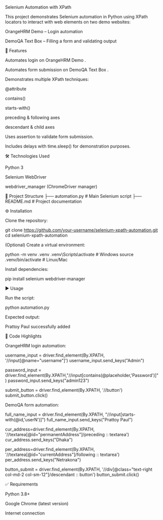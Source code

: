 Selenium Automation with XPath

This project demonstrates Selenium automation in Python using XPath locators to interact with web elements on two demo websites:

OrangeHRM Demo – Login automation

DemoQA Text Box – Filling a form and validating output

🚀 Features

Automates login on OrangeHRM Demo
.

Automates form submission on DemoQA Text Box
.

Demonstrates multiple XPath techniques:

@attribute

contains()

starts-with()

preceding & following axes

descendant & child axes

Uses assertion to validate form submission.

Includes delays with time.sleep() for demonstration purposes.

🛠️ Technologies Used

Python 3

Selenium WebDriver

webdriver_manager (ChromeDriver manager)

📂 Project Structure
├── automation.py       # Main Selenium script
├── README.md           # Project documentation

⚙️ Installation

Clone the repository:

git clone https://github.com/your-username/selenium-xpath-automation.git
cd selenium-xpath-automation


(Optional) Create a virtual environment:

python -m venv .venv
.venv\Scripts\activate      # Windows
source .venv/bin/activate   # Linux/Mac


Install dependencies:

pip install selenium webdriver-manager

▶️ Usage

Run the script:

python automation.py


Expected output:

Prattoy Paul successfully added

📌 Code Highlights

OrangeHRM login automation:

username_input = driver.find_element(By.XPATH, '//input[@name="username"]')
username_input.send_keys("Admin")

password_input = driver.find_element(By.XPATH,"//input[contains(@placeholder,'Password')]")
password_input.send_keys("admin123")

submit_button = driver.find_element(By.XPATH, '//button')
submit_button.click()


DemoQA form automation:

full_name_input = driver.find_element(By.XPATH, "//input[starts-with(@id,'userN')]")
full_name_input.send_keys("Prattoy Paul")

cur_address=driver.find_element(By.XPATH, '//textarea[@id="permanentAddress"]/preceding :: textarea')
cur_address.send_keys("Dhaka")

per_address=driver.find_element(By.XPATH, '//textarea[@id="currentAddress"]/following :: textarea')
per_address.send_keys("Netrakona")

button_submit = driver.find_element(By.XPATH, '//div[@class="text-right col-md-2 col-sm-12"]/descendant :: button')
button_submit.click()

✅ Requirements

Python 3.8+

Google Chrome (latest version)

Internet connection
